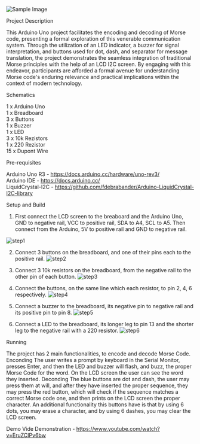 ![Sample Image](https://github.com/at-cs-ubbcluj-ro/individual-project-razvanclaudiu/assets/91084651/678f8589-bf38-4997-9634-266da586ffe6)

Project Description

This Arduino Uno project facilitates the encoding and decoding of Morse code, presenting a formal exploration of this venerable communication system. Through the utilization of an LED indicator, a buzzer for signal interpretation, and buttons used for dot, dash, and separator for message translation, the project demonstrates the seamless integration of traditional Morse principles with the help of an LCD I2C screen. By engaging with this endeavor, participants are afforded a formal avenue for understanding Morse code's enduring relevance and practical implications within the context of modern technology.

Schematics

1 x Arduino Uno <br />
1 x Breadboard <br />
3 x Buttons <br />
1 x Buzzer <br />
1 x LED <br />
3 x 10k Rezistors <br />
1 x 220 Rezistor <br />
15 x Dupont Wire <br />

Pre-requisites

Arduino Uno R3 - https://docs.arduino.cc/hardware/uno-rev3/ <br />
Arduino IDE - https://docs.arduino.cc/ <br />
LiquidCrystal-I2C - https://github.com/fdebrabander/Arduino-LiquidCrystal-I2C-library <br />


Setup and Build

1. First connect the LCD screen to the breaboard and the Arduino Uno, GND to negative rail, VCC to positive rail, SDA to A4, SCL to A5. Then connect from the Arduino, 5V to positive rail and GND to negative rail.

![step1](https://github.com/at-cs-ubbcluj-ro/individual-project-razvanclaudiu/assets/91084651/e2be6511-34e1-49fe-9ab2-4cf548b7f69f)

2. Connect 3 buttons on the breadboard, and one of their pins each to the positive rail.
![step2](https://github.com/at-cs-ubbcluj-ro/individual-project-razvanclaudiu/assets/91084651/dae3769c-3ec8-4c04-9ef2-99c8e16e2528)

3. Connect 3 10k resistors on the breadboard, from the negative rail to the other pin of each button.
![step3](https://github.com/at-cs-ubbcluj-ro/individual-project-razvanclaudiu/assets/91084651/381db798-2737-4332-9c6f-a14863906994)

4. Connect the buttons, on the same line which each resistor, to pin 2, 4, 6 respectively.
![step4](https://github.com/at-cs-ubbcluj-ro/individual-project-razvanclaudiu/assets/91084651/3ef30d19-e9fc-466c-b0b9-c8ba5794b311)

5. Connect a buzzer to the breadboard, its negative pin to negative rail and its positive pin to pin 8.
![step5](https://github.com/at-cs-ubbcluj-ro/individual-project-razvanclaudiu/assets/91084651/ca8c6d89-45da-4b3a-9964-0e2b88ac2ba1)

6. Connect a LED to the breadboard, its longer leg to pin 13 and the shorter leg to the negative rail with a 220 resistor.
![step6](https://github.com/at-cs-ubbcluj-ro/individual-project-razvanclaudiu/assets/91084651/8a0d13f2-b1c9-4832-8a54-ecd23400c285)

Running

The project has 2 main functionalities, to encode and decode Morse Code.
Enconding
The user writes a prompt by keyboard in the Serial Monitor, presses Enter, and then the LED and buzzer will flash, and buzz, the proper Morse Code for the word. On the LCD screen the user can see the word they inserted.
Deconding
The blue buttons are dot and dash, the user may press them at will, and after they have inserted the proper sequence, they may press the red button, which will check if the sequence matches a correct Morse code one, and then prints on the LCD screen the proper character. An additional functionality this buttons have is that by using 6 dots, you may erase a character, and by using 6 dashes, you may clear the LCD screen.

Demo
Vide Demonstration - https://www.youtube.com/watch?v=EruZCIPv6bw
